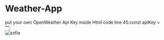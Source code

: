 # Weather-App
put your own OpenWeather Api Key inside Html code line 45:const apiKey = ""; <br>
![sofia](https://github.com/oguzcanaygun/Weather-App/assets/60397230/120ee02c-ced4-490b-a348-0e5eca7e85ca)
